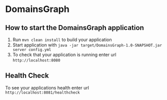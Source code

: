 # DomainsGraph

How to start the DomainsGraph application
---

1. Run `mvn clean install` to build your application
1. Start application with `java -jar target/DomainsGraph-1.0-SNAPSHOT.jar server config.yml`
1. To check that your application is running enter url `http://localhost:8080`

Health Check
---

To see your applications health enter url `http://localhost:8081/healthcheck`
